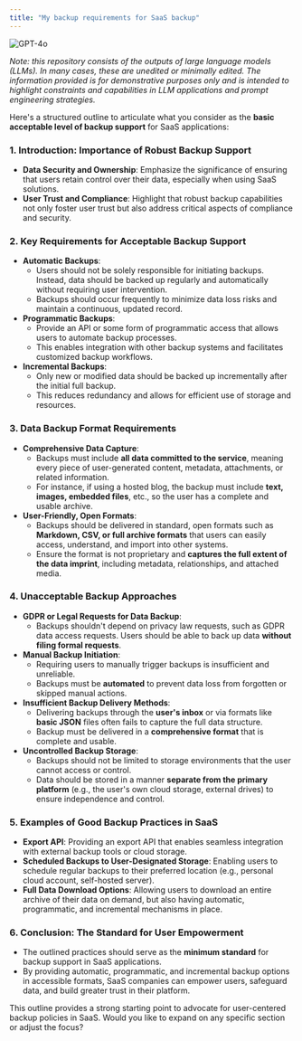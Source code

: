 ```yaml
---
title: "My backup requirements for SaaS backup"
---
```

![GPT-4o](https://img.shields.io/badge/GPT--4o-3333FF?style=for-the-badge&logo=openai&logoColor=white)



*Note: this repository consists of the outputs of large language models (LLMs). In many cases, these are unedited or minimally edited. The information provided is for demonstrative purposes only and is intended to highlight constraints and capabilities in LLM applications and prompt engineering strategies.*


Here's a structured outline to articulate what you consider as the **basic acceptable level of backup support** for SaaS applications:

### **1. Introduction: Importance of Robust Backup Support**
   - **Data Security and Ownership**: Emphasize the significance of ensuring that users retain control over their data, especially when using SaaS solutions.
   - **User Trust and Compliance**: Highlight that robust backup capabilities not only foster user trust but also address critical aspects of compliance and security.

### **2. Key Requirements for Acceptable Backup Support**
   - **Automatic Backups**:
     - Users should not be solely responsible for initiating backups. Instead, data should be backed up regularly and automatically without requiring user intervention.
     - Backups should occur frequently to minimize data loss risks and maintain a continuous, updated record.
   - **Programmatic Backups**:
     - Provide an API or some form of programmatic access that allows users to automate backup processes.
     - This enables integration with other backup systems and facilitates customized backup workflows.
   - **Incremental Backups**:
     - Only new or modified data should be backed up incrementally after the initial full backup.
     - This reduces redundancy and allows for efficient use of storage and resources.

### **3. Data Backup Format Requirements**
   - **Comprehensive Data Capture**:
     - Backups must include **all data committed to the service**, meaning every piece of user-generated content, metadata, attachments, or related information.
     - For instance, if using a hosted blog, the backup must include **text, images, embedded files**, etc., so the user has a complete and usable archive.
   - **User-Friendly, Open Formats**:
     - Backups should be delivered in standard, open formats such as **Markdown, CSV, or full archive formats** that users can easily access, understand, and import into other systems.
     - Ensure the format is not proprietary and **captures the full extent of the data imprint**, including metadata, relationships, and attached media.

### **4. Unacceptable Backup Approaches**
   - **GDPR or Legal Requests for Data Backup**:
     - Backups shouldn't depend on privacy law requests, such as GDPR data access requests. Users should be able to back up data **without filing formal requests**.
   - **Manual Backup Initiation**:
     - Requiring users to manually trigger backups is insufficient and unreliable.
     - Backups must be **automated** to prevent data loss from forgotten or skipped manual actions.
   - **Insufficient Backup Delivery Methods**:
     - Delivering backups through the **user's inbox** or via formats like **basic JSON** files often fails to capture the full data structure.
     - Backup must be delivered in a **comprehensive format** that is complete and usable.
   - **Uncontrolled Backup Storage**:
     - Backups should not be limited to storage environments that the user cannot access or control.
     - Data should be stored in a manner **separate from the primary platform** (e.g., the user's own cloud storage, external drives) to ensure independence and control.

### **5. Examples of Good Backup Practices in SaaS**
   - **Export API**: Providing an export API that enables seamless integration with external backup tools or cloud storage.
   - **Scheduled Backups to User-Designated Storage**: Enabling users to schedule regular backups to their preferred location (e.g., personal cloud account, self-hosted server).
   - **Full Data Download Options**: Allowing users to download an entire archive of their data on demand, but also having automatic, programmatic, and incremental mechanisms in place.

### **6. Conclusion: The Standard for User Empowerment**
   - The outlined practices should serve as the **minimum standard** for backup support in SaaS applications.
   - By providing automatic, programmatic, and incremental backup options in accessible formats, SaaS companies can empower users, safeguard data, and build greater trust in their platform.

This outline provides a strong starting point to advocate for user-centered backup policies in SaaS. Would you like to expand on any specific section or adjust the focus?